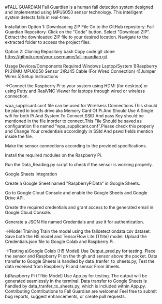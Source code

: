 
#FALL GUARDIAN
Fall Guardian is a human fall detection system designed and implemented using MPU6050 sensor technology. This intelligent system detects falls in real-time.

Installation
Option 1: Downloading ZIP File
Go to the GitHub repository: Fall Guardian Repository.
Click on the "Code" button.
Select "Download ZIP".
Extract the downloaded ZIP file to your desired location.
Navigate to the extracted folder to access the project files.

Option 2: Cloning Repository
bash
Copy code
git clone https://github.com/your-username/fall-guardian.git

Usage
Devices/Components Required
Windows Laptop/System
1)Raspberry Pi
2)IMU MPU6050 Sensor
3)RJ45 Cable (For Wired Connection)
4)Jumper Wires
5)Setup Instructions

->Connect the Raspberry Pi to your system using HDMI (for desktop) or using Putty and RealVNC Viewer for laptops through wired or wireless connection.

wpa_supplicant.conf file can be used for Wirelsess Connections.This should be placed in bootfs drive aka Memory Card Of Pi.And Should Use A Single wifi for both Pi And System To Connect.SSID And pass Key should be mentioned in the file inorder to connect.This File Should be saved as configuration file named "wpa_supplicant.conf".Please check this properly and Change Your credentials accordingly in SSId And pswd fields mention inside the file.

Make the sensor connections according to the provided specifications.

Install the required modules on the Raspberry Pi.

Run the Data_Reading.py script to check if the sensor is working properly.

Google Sheets Integration

Create a Google Sheet named "RaspberryPiData" in Google Sheets.

Go to Google Cloud Console and enable the Google Sheets and Google Drive API.

Create the required credentials and grant access to the generated email in Google Cloud Console.

Generate a JSON file named Credentials and use it for authentication.

->Model Training
Train the model using the falldetectiondata.csv dataset.
Save both the H5 model and TensorFlow Lite (Tflite) model.
Upload the Credentials.json file to Google Colab and Raspberry Pi.

->Testing
a)Google Colab (H5 Model)
Use Output_pred.py for testing.
Place the sensor and Raspberry Pi on the thigh and sensor above the pocket.
Data transfer to Google Sheets is handled by data_tranfer_to_sheets.py,
Test the data received from Raspberry Pi and sensor From Sheets.

b)Raspberry Pi (Tflite Model)
Use App.py for testing.
The output will be generated seamlessly in the terminal.
Data transfer to Google Sheets is handled by data_tranfer_to_sheets.py, which is included within App.py.
Contributing
Contributions to Fall Guardian are welcome! Feel free to submit bug reports, suggest enhancements, or create pull requests.
